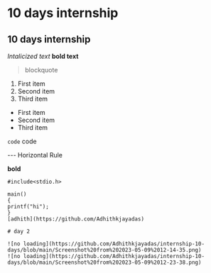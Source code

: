 # 10 days internship
## 10 days internship

*Intalicized text*
**bold text**

> blockquote

1. First item
2. Second item
3. Third item

- First item
- Second item
- Third item 	

`code` code

--- Horizontal Rule 	

**bold**
```
#include<stdio.h>

main()
{
printf("hi");
}
[adhith](https://github.com/Adhithkjayadas)

# day 2

![no loading](https://github.com/Adhithkjayadas/internship-10-days/blob/main/Screenshot%20from%202023-05-09%2012-14-35.png)
![no loading](https://github.com/Adhithkjayadas/internship-10-days/blob/main/Screenshot%20from%202023-05-09%2012-23-38.png)
